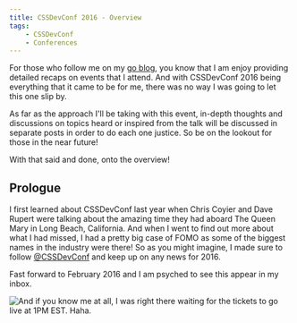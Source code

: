 ```yaml
---
title: CSSDevConf 2016 - Overview
tags:
	- CSSDevConf
	- Conferences
---
```


For those who follow me on my [go blog](http://www.bengozen.com), you know that I am enjoy providing detailed recaps on events that I attend. And with CSSDevConf 2016 being everything that it came to be for me, there was no way I was going to let this one slip by.

As far as the approach I'll be taking with this event, in-depth thoughts and discussions on topics heard or inspired from the talk will be discussed in separate posts in order to do each one justice. So be on the lookout for those in the near future!

With that said and done, onto the overview!

<!-- more -->

## Prologue

I first learned about CSSDevConf last year when Chris Coyier and Dave Rupert were talking about the amazing time they had aboard The Queen Mary in Long Beach, California. And when I went to find out more about what I had missed, I had a pretty big case of FOMO as some of the biggest names in the industry were there! So as you might imagine, I made sure to follow [@CSSDevConf](https://twitter.com/CSSDevConf) and keep up on any news for 2016.

Fast forward to February 2016 and I am psyched to see this appear in my inbox.

![And if you know me at all, I was right there waiting for the tickets to go live at 1PM EST. Haha.](/images/2016/cssdevconf2016-email-min.jpg)

